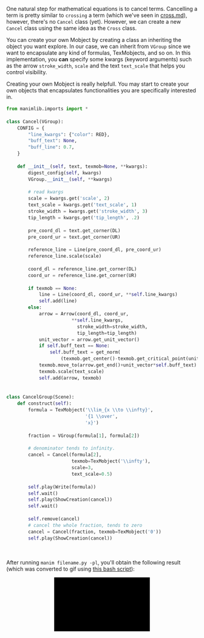 One natural step for mathematical equations is to cancel terms. Cancelling a term is pretty similar to `crossing` a term (which we've seen in [cross.md](https://github.com/aguiarandre/manim-training/blob/master/docs/cross.md)), however, there's no `Cancel` class (yet). However, we can create a new `Cancel` class using the same idea as the `Cross` class.

You can create your own Mobject by creating a class an inheriting the object you want explore. In our case, we can inherit from `VGroup` since we want to encapsulate any kind of formulas, TexMobjects, and so on. In this implementation, you __can__ specify some kwargs (keyword arguments) such as the arrow `stroke_width`, `scale` and the text `text_scale` that helps you control visibility.

Creating your own Mobject is really helpfull. You may start to create your own objects that encapsulates functionalities you are specifically interested in.


```python
from manimlib.imports import *

class Cancel(VGroup):
    CONFIG = {
        "line_kwargs": {"color": RED},
        "buff_text": None,
        "buff_line": 0.7,
    }

    def __init__(self, text, texmob=None, **kwargs):
        digest_config(self, kwargs)
        VGroup.__init__(self, **kwargs)
        
        # read kwargs
        scale = kwargs.get('scale', 2)
        text_scale = kwargs.get('text_scale', 1)
        stroke_width = kwargs.get('stroke_width', 3)
        tip_length = kwargs.get('tip_length', .2)

        pre_coord_dl = text.get_corner(DL)
        pre_coord_ur = text.get_corner(UR)
        
        reference_line = Line(pre_coord_dl, pre_coord_ur)
        reference_line.scale(scale)

        coord_dl = reference_line.get_corner(DL)
        coord_ur = reference_line.get_corner(UR)
        
        if texmob == None:
            line = Line(coord_dl, coord_ur, **self.line_kwargs)
            self.add(line)
        else:
            arrow = Arrow(coord_dl, coord_ur, 
                        **self.line_kwargs, 
                          stroke_width=stroke_width,
                          tip_length=tip_length)
            unit_vector = arrow.get_unit_vector()
            if self.buff_text == None:
                self.buff_text = get_norm(
                    (texmob.get_center()-texmob.get_critical_point(unit_vector))/2)*2
            texmob.move_to(arrow.get_end()+unit_vector*self.buff_text)
            texmob.scale(text_scale)
            self.add(arrow, texmob)


class CancelGroup(Scene):
    def construct(self):
        formula = TexMobject('\\lim_{x \\to \\infty}',
                             '{1 \\over',
                             'x}')

        fraction = VGroup(formula[1], formula[2])
        
        # denominator tends to infinity.
        cancel = Cancel(formula[2], 
                        texmob=TexMobject('\\infty'), 
                        scale=3, 
                        text_scale=0.5)

        self.play(Write(formula))
        self.wait()
        self.play(ShowCreation(cancel))
        self.wait()
        
        self.remove(cancel)
        # cancel the whole fraction, tends to zero
        cancel = Cancel(fraction, texmob=TexMobject('0'))
        self.play(ShowCreation(cancel))
        
     
```

After running `manim filename.py -pl`, you'll obtain the following result (which was converted to gif using [this bash script](https://github.com/aguiarandre/manim-training/blob/master/makegif.sh)):
<p align='center'><img src="../previews/cancel.gif" width="50%"/> </p>